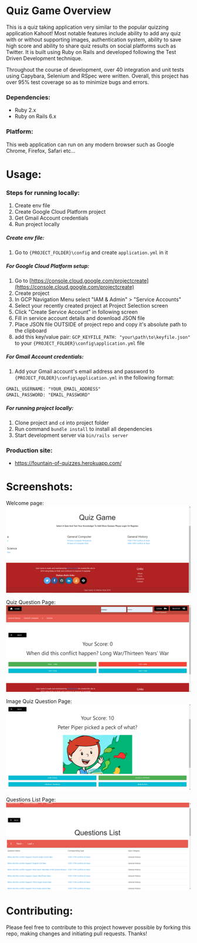 # Quiz Game Overview
This is a quiz taking application very similar to the popular quizzing application Kahoot! Most notable features include ability to add any quiz with or without supporting images, authentication system, ability to save high score and ability to share quiz results on social platforms such as Twitter. It is built using Ruby on Rails and developed following the Test Driven Development technique. 

Throughout the course of development, over 40 integration and unit tests using Capybara, Selenium and RSpec were written. Overall, this project has over 95% test coverage so as to minimize bugs and errors. 

### Dependencies:
* Ruby 2.x
* Ruby on Rails 6.x

### Platform:
This web application can run on any modern browser such as Google Chrome, Firefox, Safari etc...

# Usage: 
### Steps for running locally:
1. Create env file 
2. Create Google Cloud Platform project
3. Get Gmail Account credentials
4. Run project locally 

##### Create env file:
1. Go to ```{PROJECT_FOLDER}\config``` and create ```application.yml``` in it 

##### For Google Cloud Platform setup:
1. Go to [https://console.cloud.google.com/projectcreate](https://console.cloud.google.com/projectcreate)
2. Create project
3. In GCP Navigation Menu select "IAM & Admin" > "Service Accounts" 
4. Select your recently created project at Project Selection screen 
5. Click "Create Service Account" in following screen
6. Fill in service account details and download JSON file 
6. Place JSON file OUTSIDE of project repo and copy it's absolute path to the clipboard
8. add this key/value pair: ```GCP_KEYFILE_PATH: "your\path\to\keyfile.json"``` to your ```{PROJECT_FOLDER}\config\application.yml``` file 

##### For Gmail Account credentials:
1. Add your Gmail account's email address and password to ```{PROJECT_FOLDER}\config\application.yml``` in the following format: 
```
GMAIL_USERNAME: "YOUR_EMAIL_ADDRESS"
GMAIL_PASSWORD: "EMAIL_PASSWORD"
``` 

##### For running project locally:
1. Clone project and ```cd``` into project folder
2. Run command ```bundle install``` to install all dependencies 
3. Start development server via ```bin/rails server```

### Production site:
* https://fountain-of-quizzes.herokuapp.com/

# Screenshots: 
Welcome page:
![Welcome page](/public/screenshot_1.png)

Quiz Question Page:
![Quiz Page](/public/screenshot_2.png)

Image Quiz Question Page:
![Image Quiz Question Page](/public/screenshot_4.png)

Questions List Page:
![Quiz Questions Page](/public/screenshot_3.png)

# Contributing:
Please feel free to contribute to this project however possible by forking this repo, making changes and initiating pull requests. Thanks!
